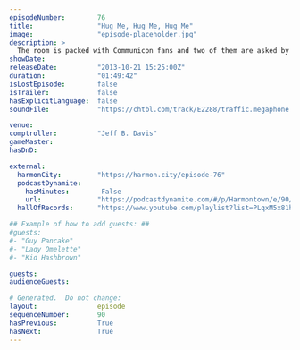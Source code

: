 ```yaml
---
episodeNumber:        76
title:                "Hug Me, Hug Me, Hug Me"
image:                "episode-placeholder.jpg"
description: >
  The room is packed with Communicon fans and two of them are asked by Mayor Harmon to come on stage and discuss a recent internet exchange about why they feel Dan should "stop talking." A lengthy game of D&D then ensues.
showDate:             
releaseDate:          "2013-10-21 15:25:00Z"
duration:             "01:49:42"
isLostEpisode:        false
isTrailer:            false
hasExplicitLanguage:  false
soundFile:            "https://chtbl.com/track/E2288/traffic.megaphone.fm/STA8107073170.mp3?updated=1555623040"

venue:                
comptroller:          "Jeff B. Davis"
gameMaster:           
hasDnD:               

external:
  harmonCity:         "https://harmon.city/episode-76"
  podcastDynamite:
    hasMinutes:        False
    url:              "https://podcastdynamite.com/#/p/Harmontown/e/90/76"
  hallOfRecords:      "https://www.youtube.com/playlist?list=PLqxM5x81hNObX6_sNKGu6UJ42Fq-WtyOv"

## Example of how to add guests: ##
#guests:
#- "Guy Pancake"
#- "Lady Omelette"
#- "Kid Hashbrown"

guests:
audienceGuests:

# Generated.  Do not change:
layout:               episode
sequenceNumber:       90
hasPrevious:          True
hasNext:              True
---
```


<!-- The episode description will be rendered here -->
<!-- Add your content below here -->

